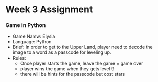 # Week 3 Assignment

### Game in Python

* Game Namw: Elysia
* Language: Python
* Brief: In order to get to the Upper Land, player need to decode the image to a word as a passcode for leveling up.
* Rules: 
	* Once player starts the game, leave the game = game over
	* player wins the game when they gets level 9
	* there will be hints for the passcode but cost stars

